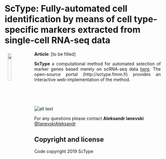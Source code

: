 
# ScType: Fully-automated cell identification by means of cell type-specific markers extracted from single-cell RNA-seq data


<a href="https://synergyfinder.fimm.fi"><img style="width:15%" width = "15%" src="https://github.com/IanevskiAleksandr/sc-type/blob/master/logosctype.png" align="left" hspace="10" vspace="6"></a>

**Article**: [to be filled]

<p style="text-align:justify;"> <b>ScType</b> a computational method for automated selection of marker genes based merely on scRNA-seq data <a href="https://github.com/IanevskiAleksandr/DECREASE/archive/master.zip">here</a>. The open-source portal (http://sctype.fimm.fi) provides an interactive web-implementation of the method.</p>

##
<br><br>

![alt text](https://github.com/IanevskiAleksandr/sc-type/blob/master/preview.png)


For any questions please contact **Aleksandr Ianevski** [@IanevskiAleksandr](aleksandr.ianevski@helsinki.fi)

## Copyright and license

Code copyright 2019 ScType
